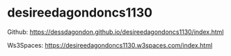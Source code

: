 # desireedagondoncs1130

Github: https://dessdagondon.github.io/desireedagondoncs1130/index.html

Ws3Spaces: https://desireedagondoncs1130.w3spaces.com/index.html
